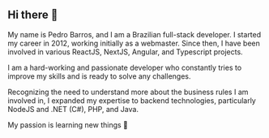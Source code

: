 ## Hi there 👋

My name is Pedro Barros, and I am a Brazilian full-stack developer. I started my career in 2012, working initially as a webmaster. Since then, I have been involved in various ReactJS, NextJS, Angular, and Typescript projects.

I am a hard-working and passionate developer who constantly tries to improve my skills and is ready to solve any challenges.

Recognizing the need to understand more about the business rules I am involved in, I expanded my expertise to backend technologies, particularly NodeJS and .NET (C#), PHP, and Java. 

My passion is learning new things 💝

<!--
**pedromonad/pedromonad** is a ✨ _special_ ✨ repository because its `README.md` (this file) appears on your GitHub profile.

Here are some ideas to get you started:

- 🔭 I’m currently working on ...
- 🌱 I’m currently learning ...
- 👯 I’m looking to collaborate on ...
- 🤔 I’m looking for help with ...
- 💬 Ask me about ...
- 📫 How to reach me: ...
- 😄 Pronouns: ...
- ⚡ Fun fact: ...
-->
